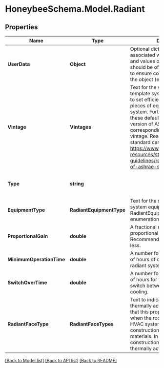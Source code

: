 
# HoneybeeSchema.Model.Radiant

## Properties

Name | Type | Description | Notes
------------ | ------------- | ------------- | -------------
**UserData** | **Object** | Optional dictionary of user data associated with the object.All keys and values of this dictionary should be of a standard data type to ensure correct serialization of the object (eg. str, float, int, list). | [optional] 
**Vintage** | **Vintages** | Text for the vintage of the template system. This will be used to set efficiencies for various pieces of equipment within the system. Further information about these defaults can be found in the version of ASHRAE 90.1 corresponding to the selected vintage. Read-only versions of the standard can be found at: https://www.ashrae.org/technical-resources/standards-and-guidelines/read-only-versions-of-ashrae-standards | [optional] 
**Type** | **string** |  | [optional] [readonly] [default to "Radiant"]
**EquipmentType** | **RadiantEquipmentType** | Text for the specific type of system equipment from the RadiantEquipmentType enumeration. | [optional] 
**ProportionalGain** | **double** | A fractional number for the proportional gain constant. Recommended values are 0.3 or less. | [optional] [default to 0.3D]
**MinimumOperationTime** | **double** | A number for the minimum number of hours of operation for the radiant system before it shuts off. | [optional] [default to 1.0D]
**SwitchOverTime** | **double** | A number for the minimum number of hours for when the system can switch between heating and cooling. | [optional] [default to 24.0D]
**RadiantFaceType** | **RadiantFaceTypes** | Text to indicate which faces are thermally active by default. Note that this property has no effect when the rooms to which the HVAC system is assigned have constructions with internal source materials. In this case, those constructions will dictate the thermally active surfaces. | [optional] 

[[Back to Model list]](../README.md#documentation-for-models)
[[Back to API list]](../README.md#documentation-for-api-endpoints)
[[Back to README]](../README.md)

